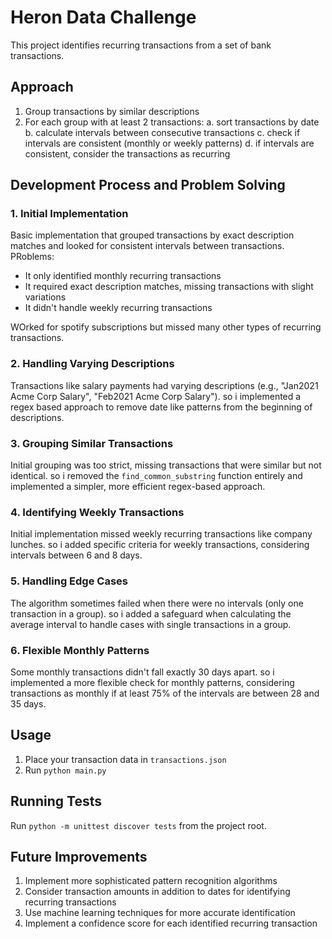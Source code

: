 # Heron Data Challenge

This project identifies recurring transactions from a set of bank transactions.

## Approach

1. Group transactions by similar descriptions
2. For each group with at least 2 transactions:
   a. sort transactions by date
   b. calculate intervals between consecutive transactions
   c. check if intervals are consistent (monthly or weekly patterns)
   d. if intervals are consistent, consider the transactions as recurring

## Development Process and Problem Solving

### 1. Initial Implementation
Basic implementation that grouped transactions by exact description matches and looked for consistent intervals between transactions. PRoblems:
- It only identified monthly recurring transactions
- It required exact description matches, missing transactions with slight variations
- It didn't handle weekly recurring transactions

WOrked for spotify subscriptions but missed many other types of recurring transactions.

### 2. Handling Varying Descriptions
Transactions like salary payments had varying descriptions (e.g., "Jan2021 Acme Corp Salary", "Feb2021 Acme Corp Salary"). so i implemented a regex based approach to remove date like patterns from the beginning of descriptions.

### 3. Grouping Similar Transactions
Initial grouping was too strict, missing transactions that were similar but not identical. so i removed the `find_common_substring` function entirely and implemented a simpler, more efficient regex-based approach.

### 4. Identifying Weekly Transactions
Initial implementation missed weekly recurring transactions like company lunches. so i added specific criteria for weekly transactions, considering intervals between 6 and 8 days.

### 5. Handling Edge Cases

The algorithm sometimes failed when there were no intervals (only one transaction in a group). so i added a safeguard when calculating the average interval to handle cases with single transactions in a group.

### 6. Flexible Monthly Patterns

Some monthly transactions didn't fall exactly 30 days apart. so i implemented a more flexible check for monthly patterns, considering transactions as monthly if at least 75% of the intervals are between 28 and 35 days.


## Usage

1. Place your transaction data in `transactions.json`
2. Run `python main.py`

## Running Tests

Run `python -m unittest discover tests` from the project root.

## Future Improvements

1. Implement more sophisticated pattern recognition algorithms
2. Consider transaction amounts in addition to dates for identifying recurring transactions
3. Use machine learning techniques for more accurate identification
4. Implement a confidence score for each identified recurring transaction


